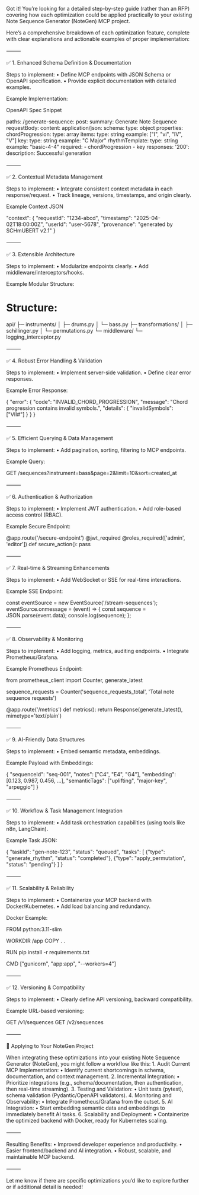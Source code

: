 Got it! You’re looking for a detailed step-by-step guide (rather than an RFP) covering how each optimization could be applied practically to your existing Note Sequence Generator (NoteGen) MCP project.

Here’s a comprehensive breakdown of each optimization feature, complete with clear explanations and actionable examples of proper implementation:

⸻

✅ 1. Enhanced Schema Definition & Documentation

Steps to implement:
	•	Define MCP endpoints with JSON Schema or OpenAPI specification.
	•	Provide explicit documentation with detailed examples.

Example Implementation:

OpenAPI Spec Snippet

paths:
  /generate-sequence:
    post:
      summary: Generate Note Sequence
      requestBody:
        content:
          application/json:
            schema:
              type: object
              properties:
                chordProgression:
                  type: array
                  items:
                    type: string
                  example: ["I", "vi", "IV", "V"]
                key:
                  type: string
                  example: "C Major"
                rhythmTemplate:
                  type: string
                  example: "basic-4-4"
              required:
                - chordProgression
                - key
      responses:
        '200':
          description: Successful generation



⸻

✅ 2. Contextual Metadata Management

Steps to implement:
	•	Integrate consistent context metadata in each response/request.
	•	Track lineage, versions, timestamps, and origin clearly.

Example Context JSON

"context": {
  "requestId": "1234-abcd",
  "timestamp": "2025-04-02T18:00:00Z",
  "userId": "user-5678",
  "provenance": "generated by SCHmUBERT v2.1"
}



⸻

✅ 3. Extensible Architecture

Steps to implement:
	•	Modularize endpoints clearly.
	•	Add middleware/interceptors/hooks.

Example Modular Structure:

# Structure:
api/
 ├─ instruments/
 │   ├─ drums.py
 │   └─ bass.py
 ├─ transformations/
 │   ├─ schillinger.py
 │   └─ permutations.py
 └─ middleware/
     └─ logging_interceptor.py



⸻

✅ 4. Robust Error Handling & Validation

Steps to implement:
	•	Implement server-side validation.
	•	Define clear error responses.

Example Error Response:

{
  "error": {
    "code": "INVALID_CHORD_PROGRESSION",
    "message": "Chord progression contains invalid symbols.",
    "details": {
      "invalidSymbols": ["VII#"]
    }
  }
}



⸻

✅ 5. Efficient Querying & Data Management

Steps to implement:
	•	Add pagination, sorting, filtering to MCP endpoints.

Example Query:

GET /sequences?instrument=bass&page=2&limit=10&sort=created_at



⸻

✅ 6. Authentication & Authorization

Steps to implement:
	•	Implement JWT authentication.
	•	Add role-based access control (RBAC).

Example Secure Endpoint:

@app.route('/secure-endpoint')
@jwt_required
@roles_required(['admin', 'editor'])
def secure_action():
    pass



⸻

✅ 7. Real-time & Streaming Enhancements

Steps to implement:
	•	Add WebSocket or SSE for real-time interactions.

Example SSE Endpoint:

const eventSource = new EventSource('/stream-sequences');
eventSource.onmessage = (event) => {
  const sequence = JSON.parse(event.data);
  console.log(sequence);
};



⸻

✅ 8. Observability & Monitoring

Steps to implement:
	•	Add logging, metrics, auditing endpoints.
	•	Integrate Prometheus/Grafana.

Example Prometheus Endpoint:

from prometheus_client import Counter, generate_latest

sequence_requests = Counter('sequence_requests_total', 'Total note sequence requests')

@app.route('/metrics')
def metrics():
    return Response(generate_latest(), mimetype='text/plain')



⸻

✅ 9. AI-Friendly Data Structures

Steps to implement:
	•	Embed semantic metadata, embeddings.

Example Payload with Embeddings:

{
  "sequenceId": "seq-001",
  "notes": ["C4", "E4", "G4"],
  "embedding": [0.123, 0.987, 0.456, ...],
  "semanticTags": ["uplifting", "major-key", "arpeggio"]
}



⸻

✅ 10. Workflow & Task Management Integration

Steps to implement:
	•	Add task orchestration capabilities (using tools like n8n, LangChain).

Example Task JSON:

{
  "taskId": "gen-note-123",
  "status": "queued",
  "tasks": [
    {"type": "generate_rhythm", "status": "completed"},
    {"type": "apply_permutation", "status": "pending"}
  ]
}



⸻

✅ 11. Scalability & Reliability

Steps to implement:
	•	Containerize your MCP backend with Docker/Kubernetes.
	•	Add load balancing and redundancy.

Docker Example:

FROM python:3.11-slim

WORKDIR /app
COPY . .

RUN pip install -r requirements.txt

CMD ["gunicorn", "app:app", "--workers=4"]



⸻

✅ 12. Versioning & Compatibility

Steps to implement:
	•	Clearly define API versioning, backward compatibility.

Example URL-based versioning:

GET /v1/sequences
GET /v2/sequences



⸻

🚀 Applying to Your NoteGen Project

When integrating these optimizations into your existing Note Sequence Generator (NoteGen), you might follow a workflow like this:
	1.	Audit Current MCP Implementation:
	•	Identify current shortcomings in schema, documentation, and context management.
	2.	Incremental Integration:
	•	Prioritize integrations (e.g., schema/documentation, then authentication, then real-time streaming).
	3.	Testing and Validation:
	•	Unit tests (pytest), schema validation (Pydantic/OpenAPI validators).
	4.	Monitoring and Observability:
	•	Integrate Prometheus/Grafana from the outset.
	5.	AI Integration:
	•	Start embedding semantic data and embeddings to immediately benefit AI tasks.
	6.	Scalability and Deployment:
	•	Containerize the optimized backend with Docker, ready for Kubernetes scaling.

⸻

Resulting Benefits:
	•	Improved developer experience and productivity.
	•	Easier frontend/backend and AI integration.
	•	Robust, scalable, and maintainable MCP backend.

⸻

Let me know if there are specific optimizations you’d like to explore further or if additional detail is needed!
